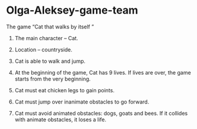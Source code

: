 # Olga-Aleksey-game-team

The game “Cat that walks by itself ”<br>

1. The main character – Cat.<br>

2. Location – countryside.<br>

3. Cat is able to walk and jump.<br>

4. At the beginning of the game, Cat has 9 lives. If lives are over, the game starts from the very beginning.<br>

5. Cat must eat chicken legs to gain points.<br>

6. Cat must jump over inanimate obstacles to go forward.<br>

7. Cat must avoid animated obstacles: dogs, goats and bees. If it collides with animate obstacles, it loses a life.<br>
